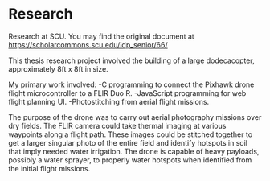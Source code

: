 # Research
Research at SCU. You may find the original document at https://scholarcommons.scu.edu/idp_senior/66/

This thesis research project involved the building of a large dodecacopter, approximately 8ft x 8ft in size.

My primary work involved:
-C programming to connect the Pixhawk drone flight microcontroller to a FLIR Duo R.
-JavaScript programming for web flight planning UI.
-Photostitching from aerial flight missions.

The purpose of the drone was to carry out aerial photography missions over dry fields. 
The FLIR camera could take thermal imaging at various waypoints along a flight path.
These images could be stitched together to get a larger singular photo of the entire field and identify hotspots in soil that imply needed water irrigation.
The drone is capable of heavy payloads, possibly a water sprayer, to properly water hotspots when identified from the initial flight missions.
